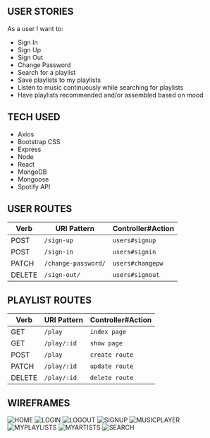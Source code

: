 ## USER STORIES
As a user I want to:
- Sign In
- Sign Up
- Sign Out
- Change Password
- Search for a playlist
- Save playlists to my playlists
- Listen to music continuously while searching for playlists
- Have playlists recommended and/or assembled based on mood
  
## TECH USED
- Axios
- Bootstrap CSS
- Express
- Node
- React
- MongoDB
- Mongoose
- Spotify API

## USER ROUTES

| Verb   | URI Pattern            | Controller#Action |
|--------|------------------------|-------------------|
| POST   | `/sign-up`             | `users#signup`    |
| POST   | `/sign-in`             | `users#signin`    |
| PATCH  | `/change-password/`    | `users#changepw`  |
| DELETE | `/sign-out/`           | `users#signout`   |

## PLAYLIST ROUTES

| Verb    | URI Pattern           | Controller#Action      |
|---------|-----------------------|------------------------|
| GET     | `/play`               | `index page`           |
| GET     | `/play/:id`           | `show page`            |
| POST    | `/play`               | `create route`         |
| PATCH   | `/play/:id`           | `update route`         |
| DELETE  | `/play/:id`           | `delete route`         |

## WIREFRAMES
![HOME](wireframes/home.jpg)
![LOGIN](wireframes/login.jpg)
![LOGOUT](wireframes/logout.jpg)
![SIGNUP](wireframes/signup.jpg)
![MUSICPLAYER](wireframes/musicplayer.jpg)
![MYPLAYLISTS](wireframes/myplaylists.jpg)
![MYARTISTS](wireframes/myartists.jpg)
![SEARCH](wireframes/search.jpg)